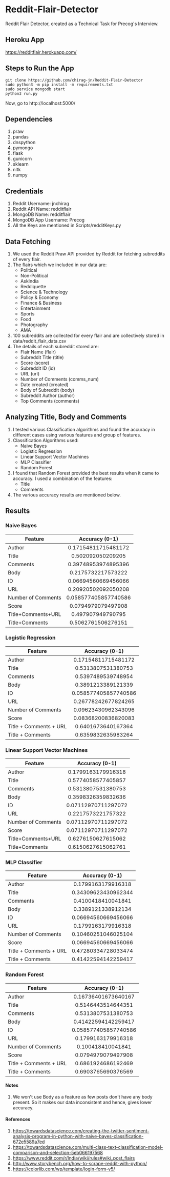 # Reddit-Flair-Detector
Reddit Flair Detector, created as a Technical Task for Precog's Interview.

## Heroku App
https://redditflair.herokuapp.com/

## Steps to Run the App
```console
git clone https://github.com/chirag-jn/Reddit-Flair-Detector
sudo python3 -m pip install -m requirements.txt
sudo service mongodb start
python3 run.py
```

Now, go to http://localhost:5000/

## Dependencies
1. praw
2. pandas
3. dnspython
4. pymongo
5. flask
6. gunicorn
7. sklearn
8. nltk
9. numpy

## Credentials
1. Reddit Username: jnchirag
2. Reddit API Name: redditflair
3. MongoDB Name: redditflair
3. MongoDB App Username: Precog
4. All the Keys are mentioned in Scripts/redditKeys.py

## Data Fetching
1. We used the Reddit Praw API provided by Reddit for fetching subreddits of every flair.
2. The flairs which we included in our data are:
    * Political
    * Non-Political
    * AskIndia
    * Reddiquette
    * Science & Technology
    * Policy & Economy
    * Finance & Business
    * Entertainment
    * Sports
    * Food
    * Photography
    * AMA
3. 100 subreddits are collected for every flair and are collectively stored in data/reddit_flair_data.csv
4. The details of each subreddit stored are:
    * Flair Name (flair)
    * Subreddit Title (title)
    * Score (score)
    * Subreddit ID (id)
    * URL (url)
    * Number of Comments (comms_num)
    * Date created (created)
    * Body of Subreddit (body)
    * Subreddit Author (author)
    * Top Comments (comments)


## Analyzing Title, Body and Comments
1. I tested various Classification algorithms and found the accuracy in different cases using various features and group of features.
2. Classification Algorithms used:
    * Naive Bayes
    * Logistic Regression
    * Linear Support Vector Machines
    * MLP Classifier
    * Random Forest
3. I found that Random Forest provided the best results when it came to accuracy. I used a combination of the features: 
    * Title
    * Comments
4. The various accuracy results are mentioned below.


## Results

### Naive Bayes
| Feature | Accuracy (0-1) |
| --- |:---:|
| Author | 0.17154811715481172 |
| Title | 0.502092050209205 |
| Comments | 0.39748953974895396 |
| Body | 0.2175732217573222 |
| ID | 0.06694560669456066 |
| URL | 0.20920502092050208 |
| Number of Comments | 0.058577405857740586 |
| Score | 0.0794979079497908 |
| Title+Comments+URL | 0.497907949790795 |
| Title+Comments | 0.5062761506276151 |

### Logistic Regression
| Feature | Accuracy (0-1) |
| --- |:---:|
| Author | 0.17154811715481172 |
| Title | 0.5313807531380753 |
| Comments | 0.5397489539748954 |
| Body | 0.3891213389121339 |
| ID | 0.058577405857740586 |
| URL | 0.26778242677824265 |
| Number of Comments | 0.09623430962343096 |
| Score | 0.08368200836820083 |
| Title + Comments + URL | 0.6401673640167364 |
| Title + Comments | 0.6359832635983264 |

### Linear Support Vector Machines
| Feature | Accuracy (0-1) |
| --- |:---:|
| Author | 0.1799163179916318 |
| Title | 0.5774058577405857 |
| Comments | 0.5313807531380753 |
| Body | 0.3598326359832636 |
| ID | 0.07112970711297072 |
| URL | 0.2217573221757322 |
| Number of Comments | 0.07112970711297072 |
| Score | 0.07112970711297072 |
| Title+Comments+URL | 0.6276150627615062 |
| Title+Comments | 0.6150627615062761 |

### MLP Classifier
| Feature | Accuracy (0-1) |
| --- |:---:|
| Author | 0.1799163179916318 |
| Title | 0.34309623430962344 |
| Comments | 0.4100418410041841 |
| Body | 0.3389121338912134 |
| ID | 0.06694560669456066 |
| URL | 0.1799163179916318 |
| Number of Comments | 0.10460251046025104 |
| Score | 0.06694560669456066 |
| Title + Comments + URL | 0.47280334728033474 |
| Title + Comments | 0.41422594142259417 |

### Random Forest
| Feature | Accuracy (0-1) |
| --- |:---:|
| Author | 0.16736401673640167 |
| Title | 0.5146443514644351 |
| Comments | 0.5313807531380753 |
| Body | 0.41422594142259417 |
| ID | 0.058577405857740586 |
| URL | 0.1799163179916318 |
| Number of Comments | 0.100418410041841 |
| Score | 0.0794979079497908 |
| Title + Comments + URL | 0.6861924686192469 |
| Title + Comments | 0.6903765690376569 |

#### Notes
1. We won't use Body as a feature as few posts don't have any body present. So it makes our data inconsistent and hence, gives lower accuracy.

#### References
1. https://towardsdatascience.com/creating-the-twitter-sentiment-analysis-program-in-python-with-naive-bayes-classification-672e5589a7ed
2. https://towardsdatascience.com/multi-class-text-classification-model-comparison-and-selection-5eb066197568
3. https://www.reddit.com/r/India/wiki/rules#wiki_post_flairs
4. http://www.storybench.org/how-to-scrape-reddit-with-python/
5. https://colorlib.com/wp/template/login-form-v5/